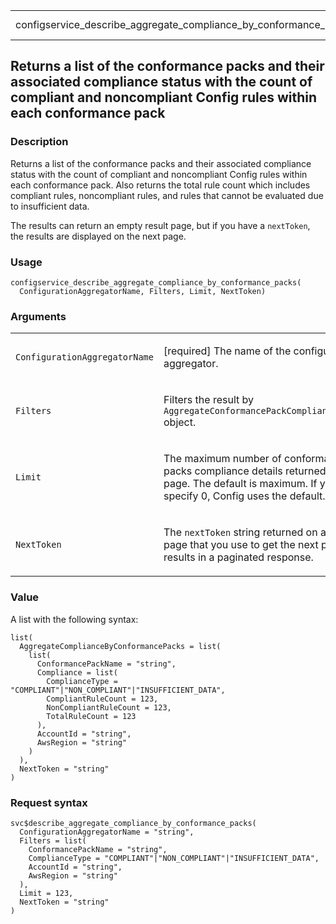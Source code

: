 <table style="width: 100%;">
<tbody>
<tr class="odd">
<td>configservice_describe_aggregate_compliance_by_conformance_packs</td>
<td style="text-align: right;">R Documentation</td>
</tr>
</tbody>
</table>

## Returns a list of the conformance packs and their associated compliance status with the count of compliant and noncompliant Config rules within each conformance pack

### Description

Returns a list of the conformance packs and their associated compliance
status with the count of compliant and noncompliant Config rules within
each conformance pack. Also returns the total rule count which includes
compliant rules, noncompliant rules, and rules that cannot be evaluated
due to insufficient data.

The results can return an empty result page, but if you have a
`nextToken`, the results are displayed on the next page.

### Usage

    configservice_describe_aggregate_compliance_by_conformance_packs(
      ConfigurationAggregatorName, Filters, Limit, NextToken)

### Arguments

<table>
<colgroup>
<col style="width: 35%" />
<col style="width: 65%" />
</colgroup>
<tbody>
<tr class="odd">
<td><code
id="configservice_describe_aggregate_compliance_by_conformance_packs_:_ConfigurationAggregatorName">ConfigurationAggregatorName</code></td>
<td><p>[required] The name of the configuration aggregator.</p></td>
</tr>
<tr class="even">
<td><code
id="configservice_describe_aggregate_compliance_by_conformance_packs_:_Filters">Filters</code></td>
<td><p>Filters the result by
<code>AggregateConformancePackComplianceFilters</code> object.</p></td>
</tr>
<tr class="odd">
<td><code
id="configservice_describe_aggregate_compliance_by_conformance_packs_:_Limit">Limit</code></td>
<td><p>The maximum number of conformance packs compliance details
returned on each page. The default is maximum. If you specify 0, Config
uses the default.</p></td>
</tr>
<tr class="even">
<td><code
id="configservice_describe_aggregate_compliance_by_conformance_packs_:_NextToken">NextToken</code></td>
<td><p>The <code>nextToken</code> string returned on a previous page
that you use to get the next page of results in a paginated
response.</p></td>
</tr>
</tbody>
</table>

### Value

A list with the following syntax:

    list(
      AggregateComplianceByConformancePacks = list(
        list(
          ConformancePackName = "string",
          Compliance = list(
            ComplianceType = "COMPLIANT"|"NON_COMPLIANT"|"INSUFFICIENT_DATA",
            CompliantRuleCount = 123,
            NonCompliantRuleCount = 123,
            TotalRuleCount = 123
          ),
          AccountId = "string",
          AwsRegion = "string"
        )
      ),
      NextToken = "string"
    )

### Request syntax

    svc$describe_aggregate_compliance_by_conformance_packs(
      ConfigurationAggregatorName = "string",
      Filters = list(
        ConformancePackName = "string",
        ComplianceType = "COMPLIANT"|"NON_COMPLIANT"|"INSUFFICIENT_DATA",
        AccountId = "string",
        AwsRegion = "string"
      ),
      Limit = 123,
      NextToken = "string"
    )
